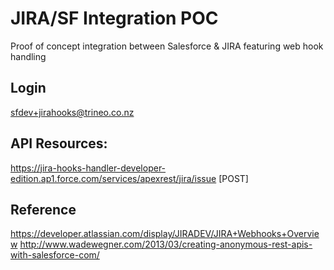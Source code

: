 JIRA/SF Integration POC
=======================

Proof of concept integration between Salesforce & JIRA featuring web hook handling

Login
-----
sfdev+jirahooks@trineo.co.nz


API Resources:
------------------------
https://jira-hooks-handler-developer-edition.ap1.force.com/services/apexrest/jira/issue [POST]


Reference
---------
https://developer.atlassian.com/display/JIRADEV/JIRA+Webhooks+Overview
http://www.wadewegner.com/2013/03/creating-anonymous-rest-apis-with-salesforce-com/